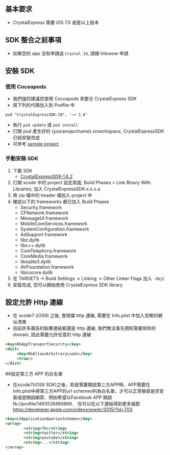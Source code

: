 ## 基本要求
- CrystalExpress 需要 iOS 7.0 或是以上版本

## SDK 整合之前事項
- 如果您的 app 沒有申請過 `Crystal_Id`, 請跟 Intowow 申請

## 安裝 SDK
### 使用 Cocoapods
- 我們強烈建議您使用 Cocoapods 來整合 CrystalExpress SDK
- 將下列的代碼加入到 Podfile 中
```
pod "CrystalExpressSDK-CN", '~> 1.6'
```
- 執行 `pod update` 或 `pod install`
- 打開 pod 產生好的 {yourprojectname}.xcworkspace, CrystalExpressSDK 已經安裝完成
- 可參考 [sample project](https://github.com/ytli1204/CrystalExpressCNSample)

### 手動安裝 SDK
1. 下載 SDK
    - [CrystalExpressSDK-1.6.2](http://s3.cn-north-1.amazonaws.com.cn/intowow-sdk/ios/manual/cn/CrystalExpressSDK-CN-1.6.2.zip)
2. 打開 xcode 中的 project 設定頁面, Build Phases > Link Binary With Libraries, 加入 CrystalExpressSDK-x.x.x.a
3. 將 zip 檔中的 header 檔加入 project 中
4. 確認以下的 frameworks 都已加入 Build Phases
    - Security.framework
    - CFNetwork.framework
    - MessageUI.framework
    - MobileCoreServices.framework
    - SystemConfiguration.framework
    - AdSupport.framework
    - libz.dylib
    - libc++.dylib
    - CoreTelephony.framework
    - CoreMedia.framework
    - libsqlite3.dylib
    - AVFoundation.framework
    - libicucore.dylib
5. 在 TARGETS -> Build Settings -> Linking -> Other Linker Flags 加入 `-ObjC`
6. 安裝完成, 您可以開始使用 CrystalExpress SDK library

## 設定允許 Http 連線
- 在 xcode7 (iOS9) 之後, 會阻擋 http 連線, 需要在 Info.plist 中加入忽略的網址清單
- 目前許多廣告的點擊連結都還是 http 連線, 我們無法事先預知需要排除的 domain, 因此需要允許任意的 http 連線

```xml
<key>NSAppTransportSecurity</key>
<dict>
     <key>NSAllowsArbitraryLoads</key>
     <true/>
</dict>
```

##設定第三方 APP 的白名單
- 在xcode7(iOS9 SDK)之後，若是需要開啟第三方APP時，APP需要在Info.plist中將第三方APP的url schemes列為白名單，才可以正常檢查是否安裝或是開啟網頁．例如希望以Facebook APP 開啟 fb://profile/1493535890869． 你可以在以下連結得到更多細節 https://developer.apple.com/videos/wwdc/2015/?id=703.
```xml
<key>LSApplicationQueriesSchemes</key>
<array>
		<string>fb</string>
		<string>twitter</string>
		<string>youtube</string>
		<string>...</string>
</array>
```
